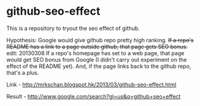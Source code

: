 github-seo-effect
=================

This is a repository to tryout the seo effect of github.

Hypothesis:
Google would give github repo pretty high ranking. ~~If a repo's README has a link to a page outside github, that page gets SEO bonus.~~ edit: 20130308  If a repo's homepage has set to a web page, that page would get SEO bonus from Google (I didn't carry out experiment on the effect of the README yet). And, if the page links back to the github repo, that's a plus.

Link - http://mrkschan.blogspot.hk/2013/03/github-seo-effect.html

Result - http://www.google.com/search?gl=us&q=github+seo+effect
